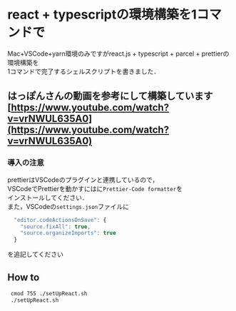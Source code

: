 # react + typescriptの環境構築を1コマンドで
Mac+VSCode+yarn環境のみですがreact.js + typescript + parcel + prettierの環境構築を  
1コマンドで完了するシェルスクリプトを書きました．
## はっぽんさんの動画を参考にして構築しています[https://www.youtube.com/watch?v=vrNWUL635A0](https://www.youtube.com/watch?v=vrNWUL635A0)
### 導入の注意
prettierはVSCodeのプラグインと連携しているので，  
VSCodeでPrettierを動かすにはに```Prettier-Code formatter```を  
インストールしてください．  
また，VSCodeの```settings.json```ファイルに  
```Javascript
  "editor.codeActionsOnSave": {
    "source.fixAll": true,
    "source.organizeImports": true
  }
```  
を追記してください
## How to
```Bash
 cmod 755 ./setUpReact.sh
 ./setUpReact.sh
 ```

